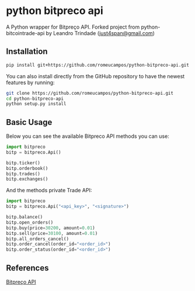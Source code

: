 # python bitpreco api

A Python wrapper for Bitpreço API. 
Forked project from python-bitcointrade-api by Leandro Trindade (just4span@gmail.com)

## Installation


```bash
pip install git+https://github.com/romeucampos/python-bitpreco-api.git
```

You can also install directly from the GitHub repository to have the newest features by running:

```bash
git clone https://github.com/romeucampos/python-bitpreco-api.git
cd python-bitpreco-api
python setup.py install
```

## Basic Usage

Below you can see the available Bitpreco API methods you can use:

```python
import bitpreco
bitp = bitpreco.Api()

bitp.ticker()
bitp.orderbook()
bitp.trades()
bitp.exchanges()
```

And the methods private Trade API:

```python
import bitpreco
bitp = bitpreco.Api("<api_key>", "<signature>")

bitp.balance()
bitp.open_orders()
bitp.buy(price=30200, amount=0.01)
bitp.sell(price=30100, amount=0.01)
bitp.all_orders_cancel()
bitp.order_cancel(order_id="<order_id>")
bitp.order_status(order_id="<order_id>")
```


## References

[Bitpreço API](https://bitpreco.com/api.html)
